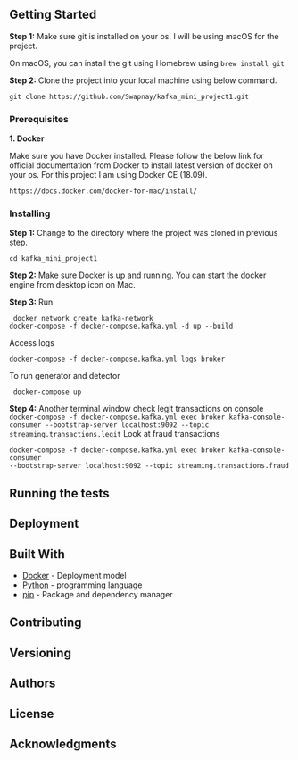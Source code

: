 

## Getting Started

**Step 1:** Make sure git is installed on your os. I will be using macOS for the project.

On macOS, you can install the git using Homebrew using ```brew install git```

**Step 2:** Clone the project into your local machine using below command.

```git clone https://github.com/Swapnay/kafka_mini_project1.git```

### Prerequisites

**1. Docker**

Make sure you have Docker installed. Please follow the below link for official documentation from Docker to install latest version of docker on your os. For this project I am using Docker CE (18.09).

```https://docs.docker.com/docker-for-mac/install/```

### Installing

**Step 1:** Change to the directory where the project was cloned in previous step.

```
cd kafka_mini_project1
```

**Step 2:** Make sure Docker is up and running. You can start the docker engine from desktop icon on Mac.

**Step 3:** Run

```
 docker network create kafka-network
docker-compose -f docker-compose.kafka.yml -d up --build
```
Access logs
```
docker-compose -f docker-compose.kafka.yml logs broker
```

To run generator and detector
```
 docker-compose up

```

**Step 4:** Another terminal window check legit transactions on console
    ```
    docker-compose -f docker-compose.kafka.yml exec broker kafka-console-consumer
    --bootstrap-server localhost:9092 --topic streaming.transactions.legit
    ```
Look at fraud transactions 

```
docker-compose -f docker-compose.kafka.yml exec broker kafka-console-consumer
--bootstrap-server localhost:9092 --topic streaming.transactions.fraud

```    

## Running the tests

## Deployment

## Built With

* [Docker](http://www.dropwizard.io/1.0.2/docs/) -  Deployment model
* [Python](https://rometools.github.io/rome/) - programming language
* [pip](https://rometools.github.io/rome/) - Package and dependency manager


## Contributing

## Versioning

## Authors

## License

## Acknowledgments
